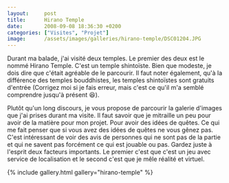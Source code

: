 ```yaml
---
layout:     post
title:      Hirano Temple
date:       2008-09-08 18:36:30 +0200
categories: ["Visites", "Projet"]
image:      /assets/images/galleries/hirano-temple/DSC01204.JPG
---
```


Durant ma balade, j'ai visité deux temples. Le premier des deux est le nommé Hirano Temple. C'est un temple
shintoïste. Bien que modeste, je dois dire que c'était agréable de le parcourir. Il faut noter également, qu'à la
différence des temples bouddhistes, les temples shintoïstes sont gratuits d'entrée (Corrigez moi si je fais erreur,
mais c'est ce qu'il m'a semblé comprendre jusqu'à présent :laughing:).

<!--more-->

Plutôt qu'un long discours, je vous propose de parcourir la galerie d'images que j'ai prises durant ma visite. Il
faut savoir que je mitraille un peu pour avoir de la matière pour mon projet. Pour avoir des idées de quêtes. Ce
qui me fait penser que si vous avez des idées de quêtes ne vous gênez pas. C'est intéressant de voir des avis de
personnes qui ne sont pas de la partie et qui ne savent pas forcément ce qui est jouable ou pas. Gardez juste à
l'esprit deux facteurs importants. Le premier c'est que c'est un jeu avec service de localisation et le second
c'est que je mêle réalité et virtuel.

{% include gallery.html gallery="hirano-temple" %}